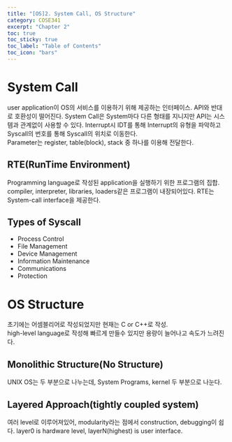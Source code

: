 ```yaml
---
title: "[OS]2. System Call, OS Structure"
category: COSE341
excerpt: "Chapter 2"
toc: true
toc_sticky: true
toc_label: "Table of Contents"
toc_icon: "bars"
---
```

# System Call
user application이 OS의 서비스를 이용하기 위해 제공하는 인터페이스. API와 반대로 호환성이 떨어진다. System Call은 System마다 다른 형태를 지니지만 API는 시스템과 관계없이 사용할 수 있다. 
Interrupt시 IDT를 통해 Interrupt의 유형을 파악하고 Syscall의 번호를 통해 Syscall의 위치로 이동한다.  
Parameter는 register, table(block), stack 중 하나를 이용해 전달한다.
## RTE(RunTime Environment)
Programming language로 작성된 application을 실행하기 위한 프로그램의 집합. compiler, interpreter, libraries, loaders같은 프로그램이 내장되어있다. RTE는 System-call interface을 제공한다. 
## Types of Syscall
* Process Control
* File Management
* Device Management
* Information Maintenance
* Communications
* Protection
# OS Structure
초기에는 어셈블리어로 작성되었지만 현재는 C or C++로 작성.  
high-level language로 작성해 빠르게 만들수 있지만 용량이 늘어나고 속도가 느려진다.
## Monolithic Structure(No Structure)
UNIX OS는 두 부분으로 나누는데, System Programs, kernel 두 부분으로 나눈다.
## Layered Approach(tightly coupled system)
여러 level로 이루어져있어, modularity라는 점에서 construction, debugging이 쉽다.
layer0 is hardware level, layerN(highest) is user interface. 
 
